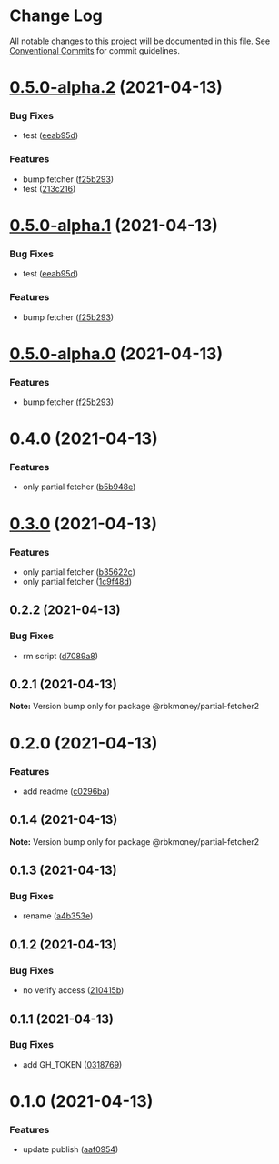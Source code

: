 # Change Log

All notable changes to this project will be documented in this file.
See [Conventional Commits](https://conventionalcommits.org) for commit guidelines.

# [0.5.0-alpha.2](https://github.com/rbkmoney/fe-core/compare/@rbkmoney/partial-fetcher2@0.4.0...@rbkmoney/partial-fetcher2@0.5.0-alpha.2) (2021-04-13)


### Bug Fixes

* test ([eeab95d](https://github.com/rbkmoney/fe-core/commit/eeab95d696b9c88072d167dcfd27a33c8a84f0c7))


### Features

* bump fetcher ([f25b293](https://github.com/rbkmoney/fe-core/commit/f25b29371ad87d2332e1c3bfad70449fd9fcffbb))
* test ([213c216](https://github.com/rbkmoney/fe-core/commit/213c216854fb798d6364f6eb23f6798050ba2d96))





# [0.5.0-alpha.1](https://github.com/rbkmoney/fe-core/compare/@rbkmoney/partial-fetcher2@0.4.0...@rbkmoney/partial-fetcher2@0.5.0-alpha.1) (2021-04-13)


### Bug Fixes

* test ([eeab95d](https://github.com/rbkmoney/fe-core/commit/eeab95d696b9c88072d167dcfd27a33c8a84f0c7))


### Features

* bump fetcher ([f25b293](https://github.com/rbkmoney/fe-core/commit/f25b29371ad87d2332e1c3bfad70449fd9fcffbb))





# [0.5.0-alpha.0](https://github.com/rbkmoney/fe-core/compare/@rbkmoney/partial-fetcher2@0.4.0...@rbkmoney/partial-fetcher2@0.5.0-alpha.0) (2021-04-13)


### Features

* bump fetcher ([f25b293](https://github.com/rbkmoney/fe-core/commit/f25b29371ad87d2332e1c3bfad70449fd9fcffbb))





# 0.4.0 (2021-04-13)


### Features

* only partial fetcher ([b5b948e](https://github.com/rbkmoney/fe-core/commit/b5b948e0f879d2d7ea922227c60f551717be63a7))





# [0.3.0](https://github.com/rbkmoney/fe-core/compare/@rbkmoney/partial-fetcher2@0.2.2...@rbkmoney/partial-fetcher2@0.3.0) (2021-04-13)


### Features

* only partial fetcher ([b35622c](https://github.com/rbkmoney/fe-core/commit/b35622cd176febf9854ce515f306e082a95acde5))
* only partial fetcher ([1c9f48d](https://github.com/rbkmoney/fe-core/commit/1c9f48defb05b3680dcc27b4e7a8ab891fe2753a))





## 0.2.2 (2021-04-13)


### Bug Fixes

* rm script ([d7089a8](https://github.com/rbkmoney/fe-core/commit/d7089a8cf2d5d2debf55cc3dea5b93c26c0979e9))





## 0.2.1 (2021-04-13)

**Note:** Version bump only for package @rbkmoney/partial-fetcher2





# 0.2.0 (2021-04-13)


### Features

* add readme ([c0296ba](https://github.com/rbkmoney/fe-core/commit/c0296ba2b7740394b0bad6c7527ee03317c66272))





## 0.1.4 (2021-04-13)

**Note:** Version bump only for package @rbkmoney/partial-fetcher2





## 0.1.3 (2021-04-13)


### Bug Fixes

* rename ([a4b353e](https://github.com/rbkmoney/fe-core/commit/a4b353e0a8fec15d3f98d3cd3e452000fc97335e))





## 0.1.2 (2021-04-13)


### Bug Fixes

* no verify access ([210415b](https://github.com/rbkmoney/fe-core/commit/210415b6ca43330d442074a16c8976ce0e6efa01))





## 0.1.1 (2021-04-13)


### Bug Fixes

* add GH_TOKEN ([0318769](https://github.com/rbkmoney/fe-core/commit/0318769f9e231f03e96827937c79bcb66e3e03ce))





# 0.1.0 (2021-04-13)


### Features

* update publish ([aaf0954](https://github.com/rbkmoney/fe-core/commit/aaf095428e7b3accfeb00bc890921d6507579342))
